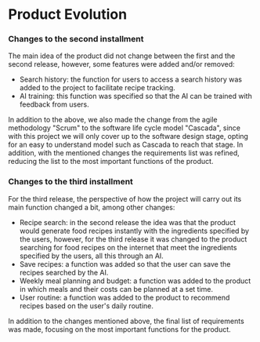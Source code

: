 # Product Evolution

### __Changes to the second installment__

The main idea of the product did not change between the first and the second release, however, some features were added and/or removed:
- Search history: the function for users to access a search history was added to the project to facilitate recipe tracking.
- AI training: this function was specified so that the AI can be trained with feedback from users.


In addition to the above, we also made the change from the agile methodology "Scrum" to the software life cycle model "Cascada", since with this project we will only cover up to the software design stage, opting for an easy to understand model such as Cascada to reach that stage.
In addition, with the mentioned changes the requirements list was refined, reducing the list to the most important functions of the product.

### __Changes to the third installment__

For the third release, the perspective of how the project will carry out its main function changed a bit, among other changes:
- Recipe search: in the second release the idea was that the product would generate food recipes instantly with the ingredients specified by the users, however, for the third release it was changed to the product searching for food recipes on the internet that meet the ingredients specified by the users, all this through an AI.
- Save recipes: a function was added so that the user can save the recipes searched by the AI.
- Weekly meal planning and budget: a function was added to the product in which meals and their costs can be planned at a set time.
- User routine: a function was added to the product to recommend recipes based on the user's daily routine.

In addition to the changes mentioned above, the final list of requirements was made, focusing on the most important functions for the product.

